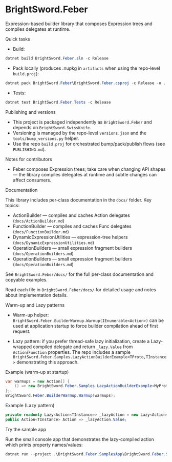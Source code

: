 # BrightSword.Feber

Expression-based builder library that composes Expression trees and compiles delegates at runtime.

Quick tasks

- Build:

```powershell
dotnet build BrightSword.Feber.sln -c Release
```

- Pack locally (produces .nupkg in `artifacts` when using the repo-level `build.proj`):

```powershell
dotnet pack BrightSword.Feber\BrightSword.Feber.csproj -c Release -o ..\artifacts
```

- Tests:

```powershell
dotnet test BrightSword.Feber.Tests -c Release
```

Publishing and versions
- This project is packaged independently as `BrightSword.Feber` and depends on `BrightSword.SwissKnife`.
- Versioning is managed by the repo-level `versions.json` and the `tools/bump_versions.py` helper.
- Use the repo `build.proj` for orchestrated bump/pack/publish flows (see `PUBLISHING.md`).

Notes for contributors
- Feber composes Expression trees; take care when changing API shapes — the library compiles delegates at runtime and subtle changes can affect consumers.

Documentation

This library includes per-class documentation in the `docs/` folder. Key topics:

- ActionBuilder — compiles and caches Action delegates (`docs/ActionBuilder.md`)
- FunctionBuilder — compiles and caches Func delegates (`docs/FunctionBuilder.md`)
- DynamicExpressionUtilities — expression-tree helpers (`docs/DynamicExpressionUtilities.md`)
- OperationBuilders — small expression fragment builders (`docs/OperationBuilders.md`)
- OperationBuilders — small expression fragment builders (`docs/OperationBuilders.md`)

See `BrightSword.Feber/docs/` for the full per-class documentation and copyable examples.

Read each file in `BrightSword.Feber/docs/` for detailed usage and notes about implementation details.

Warm-up and Lazy<T> patterns

- Warm-up helper: `BrightSword.Feber.BuilderWarmup.Warmup(IEnumerable<Action>)` can be used at application startup to force builder compilation ahead of first request.

- Lazy<T> pattern: if you prefer thread-safe lazy initialization, create a Lazy-wrapped compiled delegate and return `_lazy.Value` from `Action`/`Function` properties. The repo includes a sample `BrightSword.Feber.Samples.LazyActionBuilderExample<TProto,TInstance>` demonstrating this approach.

Example (warm-up at startup)
```csharp
var warmups = new Action[] {
	() => new BrightSword.Feber.Samples.LazyActionBuilderExample<MyProto, MyProto>().Action(default!)
};
BrightSword.Feber.BuilderWarmup.Warmup(warmups);
```

Example (Lazy<T> pattern)
```csharp
private readonly Lazy<Action<TInstance>> _lazyAction = new Lazy<Action<TInstance>>(() => BuildAction(), isThreadSafe: true);
public Action<TInstance> Action => _lazyAction.Value;
```

Try the sample app

Run the small console app that demonstrates the lazy-compiled action which prints property names/values:

```powershell
dotnet run --project .\BrightSword.Feber.SamplesApp\BrightSword.Feber.SamplesApp.csproj
```

